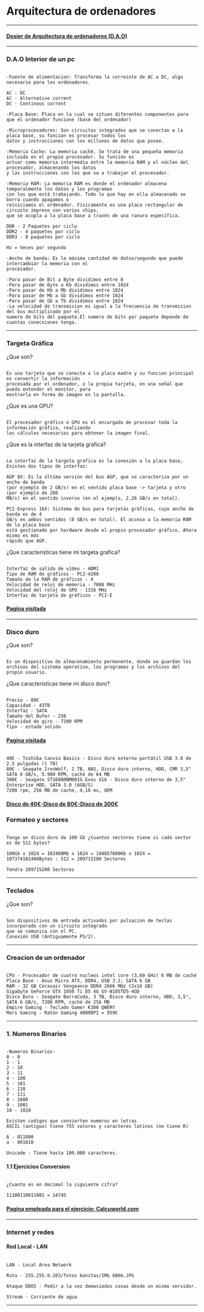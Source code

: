 # Arquitectura de ordenadores

---

#### [Dosier de Arquitectura de ordenadores (D.A.O)](https://grandecovian.es/FGC/files/D.%20Tecnolog%C3%ADa/TIC%20I/Arquitectura/Arquitectura%20de%20ordenadores.pdf)

---

### D.A.O Interior de un pc

```

-Fuente de alimentacion: Transforma la correinte de AC a DC, algo necesario para los ordenadores.

AC - DC
AC - Alternative corrent
DC - Continous corrent

-Placa Base: Placa en la cual se situan diferentes componentes para que el ordenador funcione (base del ordenador)

-Microprocesadores: Son circuitos integrados que se conectan a la placa base, su funcion es procesar todos los
datos y instrucciones con los millones de datos que posee.

-Memoria Cache: La memoria caché. Se trata de una pequeña memoria incluida en el propio procesador. Su función es 
actuar como memoria intermedia entre la memoria RAM y el núcleo del procesador, almacenando los datos
y las instrucciones con los que va a trabajar el procesador. 

-Memoria RAM: La memoria RAM es donde el ordenador almacena temporalmente los datos y los programas 
con los que está trabajando. Todo lo que hay en ella almacenado se borra cuando apagamos o
reiniciamos el ordenador. Físicamente es una placa rectangular de circuito impreso con varios chips, 
que se acopla a la placa base a través de una ranura específica.

DDR - 2 Paquetes por ciclo
DDR2 - 4 paquetes por ciclo
DDR3 - 8 paquetes por ciclo

Hz = Veces por segundo

-Ancho de banda: Es la máxima cantidad de datos/segundo que puede intercambiar la memoria con el 
procesador.

-Para pasar de Bit a Byte dividimos entre 8
-Para pasar de Byte a Kb dividimos entre 1024
-Para pasar de Kb a Mb dividimos entre 1024
-Para pasar de Mb a Gb dividimos entre 1024
-Para pasar de Gb a Tb dividimos entre 1024
-La velocidad de transmision es igual a la frecuencia de transmision del bus multiplicado por el
numero de bits del paquete.El numero de bits por paquete depende de cuantas conecxiones tenga.

```

---

### Targeta Gráfica

¿Que son? 

```

Es una tarjeta que se conecta a la placa madre y su funcion principal es convertir la información
procesada por el ordenador, o la propia tarjeta, en una señal que pueda entender el monitor, para
mostrarla en forma de imagen en la pantalla. 

```

¿Que es una GPU?

```

El procesador gráfico o GPU es el encargado de procesar toda la información gráfica, realizando 
los cálculos necesarios para obtener la imagen final.

```

¿Que es la interfaz de la tarjeta gráfica?

```

La interfaz de la targeta grafica es la conexión a la placa base, Existen dos tipos de interfaz: 

AGP 8X: Es la última versión del bus AGP, que se caracteriza por un ancho de banda 
(por ejemplo de 2 GB/s) en el sentido placa base -> tarjeta y otro (por ejemplo de 266 
MB/s) en el sentido inverso (en el ejemplo, 2,26 GB/s en total).

PCI-Express 16X: Sistema de bus para tarjetas gráficas, cuyo ancho de banda es de 4 
GB/s en ambos sentidos (8 GB/s en total). El acceso a la memoria RAM de la placa base 
está gestionado por hardware desde el propio procesador gráfico. Ahora mismo es más 
rápido que AGP. 

```

¿Que caracteristicas tiene mi targeta grafica?

```

Interfaz de salida de vídeo - HDMI
Tipo de RAM de gráficos - PC2-4200
Tamaño de la RAM de gráficos - 4
Velocidad de reloj de memoria - 7008 MHz
Velocidad del reloj de GPU - 1316 MHz
Interfaz de tarjeta de gráficos - PCI-E

```

#### [Pagina visitada](https://www.amazon.es/Gigabyte-GeForce-GTX-1050-Ti/dp/B01M6ZANMP/ref=sr_1_1?adgrpid=56936780355&dchild=1&gclid=CjwKCAjwndCKBhAkEiwAgSDKQbPk_mtc-GXviXvD9gkjKoS3cAMy5eBILjnCaEdLvHTvjJEcvS7IfBoCXh4QAvD_BwE&hvadid=275307813522&hvdev=c&hvlocphy=1005427&hvnetw=g&hvqmt=b&hvrand=15068226364243372167&hvtargid=kwd-295345307013&hydadcr=28888_1774505&keywords=nvidia+gtx+1050ti&qid=1632901996&qsid=261-5205627-7357036&sr=8-1&sres=B01M6ZANMP%2CB078ZT646T%2CB01N683IAQ%2CB01MFBKRI5%2CB07QS5X6ZF%2CB01M4KGTNI%2CB01M8M5T4T%2CB01N33SOXU%2CB09GVFT5GJ%2CB09GXDHK44%2CB01M2ZC61B%2CB0719CR59P%2CB08RSFMVRX%2CB074Q4QF4J%2CB08SLPWX5F%2CB07CQ6Q52H%2CB09GJQJRK1%2CB08F2KZM8X%2CB0716JTSRW%2CB09GF9STJ8&srpt=VIDEO_CARD)

---

### Disco duro

¿Que son? 

```

Es un dispositivo de almacenamiento permanente, donde se guardan los 
archivos del sistema operativo, los programas y los archivos del propio usuario. 

```

¿Que caracteristicas tiene mi disco duro?

```

Precio - 89€
Capacidad - 43TB
Interfaz - SATA
Tamaño del Bufer - 256
Velocidad de giro - 7200 RPM
Tipo - estado solido

```

#### [Pagina visitada](https://www.amazon.es/Seagate-STST3000DM007%203000DMZ07-Disco-Interno-Plateado/dp/B07H2GY8ZS)

```

40€ - Toshiba Canvio Basics - Disco duro externo portátil USB 3.0 de 2.5 pulgadas (1 TB)
80€ - Seagate IronWolf, 2 TB, NAS, Disco duro interno, HDD, CMR 3,5" SATA 6 GB/s, 5.900 RPM, caché de 64 MB 
300€ - Seagate ST16000NM001G Exos X16 - Disco duro interno de 3,5" Enterprise HDD, SATA 3.0 (6GB/S)
7200 rpm, 256 MB de caché, 4,16 ms, OEM 

```

#### [Disco de 40€](https://www.amazon.es/Toshiba-Canvio-Basics-port%C3%A1til-Pulgadas/dp/B07997KKSK/ref=sr_1_4?__mk_es_ES=%C3%85M%C3%85%C5%BD%C3%95%C3%91&dchild=1&keywords=disco+duro&qid=1633423777&qsid=258-7041940-2006909&refinements=p_36%3A1323856031&rnid=1323854031&s=computers&sr=1-4&sres=B06VVS7S94%2CB07997KKSK%2CB07BCP3PYL%2CB01LY3Q201%2CB09G2HCMYX%2CB08HC5KS86%2CB09F8YQK91%2CB09D3K1HP2%2CB09F3JNPPJ%2CB091FS79T8%2CB0088PUEPK%2CB09DYS7MTT%2CB09D3Q9RLN%2CB07DQ5ZH1D%2CB09F3FQWC6%2CB081VGBGP5%2CB01F9G43WU%2CB08KWS51BZ%2CB07VTWX8MN%2CB07FFVYDF3&srpt=COMPUTER_DRIVE_OR_STORAGE)[-Disco de 80€](https://www.amazon.es/dp/B07H2GY8ZV/ref=sspa_dk_detail_4?psc=1&pd_rd_i=B07H2GY8ZV&pd_rd_w=uapvL&pf_rd_p=c0b61f01-0654-4e3b-b4b8-cae46441c66c&pd_rd_wg=wOak5&pf_rd_r=3KF4ZQAGKWY6S2KVSMB8&pd_rd_r=e406d241-6986-429e-8a1e-e50a1022846d&spLa=ZW5jcnlwdGVkUXVhbGlmaWVyPUEyMEpWSzNHVUdMTjA1JmVuY3J5cHRlZElkPUExMDEwNTIwM0JYSlVQVzVCV0pVTCZlbmNyeXB0ZWRBZElkPUEwODgwNDcyMzRFREk1MTlUVVVUUiZ3aWRnZXROYW1lPXNwX2RldGFpbF90aGVtYXRpYyZhY3Rpb249Y2xpY2tSZWRpcmVjdCZkb05vdExvZ0NsaWNrPXRydWU=)[-Disco de 300€](https://www.amazon.es/Seagate-Exos-X16-16000-Serial/dp/B07SPFPKF4/ref=sr_1_28?__mk_es_ES=%C3%85M%C3%85%C5%BD%C3%95%C3%91&dchild=1&keywords=disco+duro&qid=1633423878&refinements=p_36%3A1323859031&rnid=1323854031&s=computers&sr=1-28)

### Formateo y sectores

```

Tengo un disco duro de 100 Gb ¿Cuantos sectores tiene si cada sector es de 512 bytes?

100Gb x 1024 = 102400Mb x 1024 = 104857600Kb x 1024 = 107374182400Bytes : 512 = 209715200 Sectores

Tendra 209715200 Sectores

```

---

### Teclados

¿Que son?

```

Son dispositivos de entrada activados por pulsacion de teclas incorporado con un circuito integrado
que se comunica con el PC.
Conexión USB (Antiguamente PS/2).

```

---

### Creacion de un ordenador

```

CPU - Procesador de cuatro nucleos intel core (3,60 GHz) 6 MB de caché
Placa Base - Asus Micro ATX, DDR4, USB 3.2, SATA 6 GB
RAM - 32 GB Corasair Vengeance DDR4 2666 MHz (2x16 GB)
Gigabyte GeForce GTX 1050 Ti D5 4G GV-N105TD5-4GD 
Disco Duro - Seagate BarraCuda, 3 TB, Disco duro interno, HDD, 3,5", SATA 6 GB/s, 7200 RPM, caché de 256 MB 
Empire Gaming - Teclado Gamer K300 QWERY
Mars Gaming - Ratón Gaming 4000DPI = 959€

```

---

### 1. Numeros Binarios

```

-Numeros Binarios-
0 - 0
1 - 1
2 - 10
3 - 11
4 - 100
5 - 101
6 - 110
7 - 111
8 - 1000
9 - 1001
10 - 1010

Existen codigos que convierten numeros en letras
ASCIL (antiguo) tiene 755 valores y caracteres latinos (no tiene R)

A - 011000
a - 001010

Unicode - Tiene hasta 100.000 caracteres.

```

#### 1.1 Ejercicios Conversion

```

¿Cuanto es en decimal la siguiente cifra?

11100110011001 = 14745

```

#### [Pagina empleada para el ejercicio: Calcuworld.com](https://es.calcuworld.com/calculadoras-matematicas/calculadora-binaria/)

---

### Internet y redes

#### Red Local - LAN

```

LAN - Local Area Network

Ruta - 255.255.0.203/fotos bonitas/IMG 8066.JPG

Ataque DDOS - Pedir a la vez demasiadas cosas desde un mismo servidor.

Stream - Corriente de agua 

```

---
